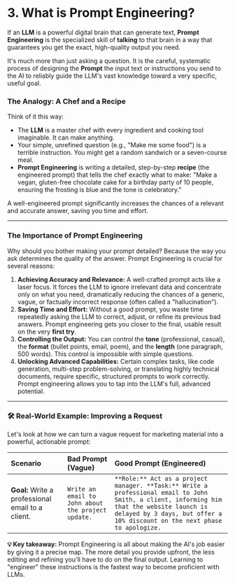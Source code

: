 # 3. What is **Prompt Engineering**?

If an **LLM** is a powerful digital brain that can generate text, **Prompt Engineering** is the specialized skill of **talking** to that brain in a way that guarantees you get the exact, high-quality output you need.

It's much more than just asking a question. It is the careful, systematic process of designing the **Prompt** the input text or instructions you send to the AI to reliably guide the LLM's vast knowledge toward a very specific, useful goal.

### The Analogy: A Chef and a Recipe

Think of it this way:

* The **LLM** is a master chef with every ingredient and cooking tool imaginable. It can make anything.
* Your simple, unrefined question (e.g., "Make me some food") is a terrible instruction. You might get a random sandwich or a seven-course meal.
* **Prompt Engineering** is writing a detailed, step-by-step **recipe** (the engineered prompt) that tells the chef exactly what to make: "Make a vegan, gluten-free chocolate cake for a birthday party of 10 people, ensuring the frosting is blue and the tone is celebratory."

A well-engineered prompt significantly increases the chances of a relevant and accurate answer, saving you time and effort.

---

### The Importance of **Prompt Engineering**

Why should you bother making your prompt detailed? Because the way you ask determines the quality of the answer. Prompt Engineering is crucial for several reasons:

1.  **Achieving Accuracy and Relevance:** A well-crafted prompt acts like a laser focus. It forces the LLM to ignore irrelevant data and concentrate only on what you need, dramatically reducing the chances of a generic, vague, or factually incorrect response (often called a "hallucination").
2.  **Saving Time and Effort:** Without a good prompt, you waste time repeatedly asking the LLM to correct, adjust, or refine its previous bad answers. Prompt engineering gets you closer to the final, usable result on the very **first try**.
3.  **Controlling the Output:** You can control the **tone** (professional, casual), the **format** (bullet points, email, poem), and the **length** (one paragraph, 500 words). This control is impossible with simple questions.
4.  **Unlocking Advanced Capabilities:** Certain complex tasks, like code generation, multi-step problem-solving, or translating highly technical documents, require specific, structured prompts to work correctly. Prompt engineering allows you to tap into the LLM's full, advanced potential.

***

### 🛠️ Real-World Example: Improving a Request

Let's look at how we can turn a vague request for marketing material into a powerful, actionable prompt:

| Scenario | Bad Prompt (Vague) | Good Prompt (Engineered) |
| :--- | :--- | :--- |
| **Goal:** Write a professional email to a client. | `Write an email to John about the project update.` | `**Role:** Act as a project manager. **Task:** Write a professional email to John Smith, a client, informing him that the website launch is delayed by 3 days, but offer a 10% discount on the next phase to apologize.` |

**💡 Key takeaway:** Prompt Engineering is all about making the AI's job easier by giving it a precise map. The more detail you provide upfront, the less editing and refining you'll have to do on the final output. Learning to "engineer" these instructions is the fastest way to become proficient with LLMs.